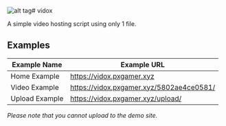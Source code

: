  ![alt tag](https://github.com/PXgamer/vidox/blob/master/favicon-32x32.png)# vidox

A simple video hosting script using only 1 file.

## Examples

Example Name | Example URL
------------ | --------------
Home Example | https://vidox.pxgamer.xyz
Video Example | https://vidox.pxgamer.xyz/5802ae4ce0581/
Upload Example | https://vidox.pxgamer.xyz/upload/

*Please note that you cannot upload to the demo site.*
